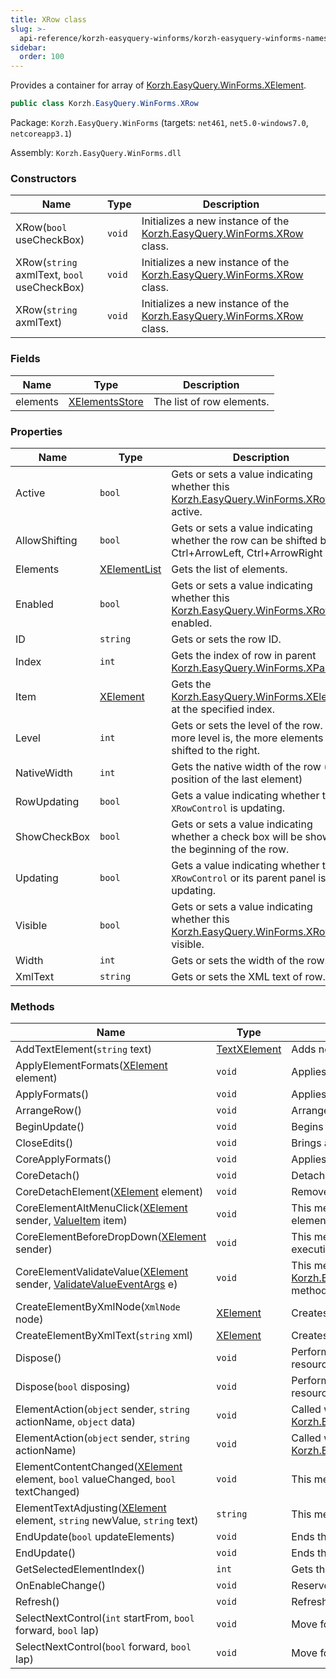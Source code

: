 ```yaml
---
title: XRow class
slug: >-
  api-reference/korzh-easyquery-winforms/korzh-easyquery-winforms-namespace/xrow-class
sidebar:
  order: 100
---
```


Provides a container for array of [Korzh.EasyQuery.WinForms.XElement](/easyquery/docs/api-reference/korzh-easyquery-winforms/korzh-easyquery-winforms-namespace/xelement-class).
```csharp
public class Korzh.EasyQuery.WinForms.XRow

```
Package: `Korzh.EasyQuery.WinForms` (targets: `net461`, `net5.0-windows7.0`, `netcoreapp3.1`)

Assembly: `Korzh.EasyQuery.WinForms.dll`

### Constructors

| Name | Type | Description | 
| --- | --- | --- | 
| XRow(`bool` useCheckBox) | `void` | Initializes a new instance of the [Korzh.EasyQuery.WinForms.XRow](/easyquery/docs/api-reference/korzh-easyquery-winforms/korzh-easyquery-winforms-namespace/xrow-class) class. | 
| XRow(`string` axmlText, `bool` useCheckBox) | `void` | Initializes a new instance of the [Korzh.EasyQuery.WinForms.XRow](/easyquery/docs/api-reference/korzh-easyquery-winforms/korzh-easyquery-winforms-namespace/xrow-class) class. | 
| XRow(`string` axmlText) | `void` | Initializes a new instance of the [Korzh.EasyQuery.WinForms.XRow](/easyquery/docs/api-reference/korzh-easyquery-winforms/korzh-easyquery-winforms-namespace/xrow-class) class. | 


### Fields

| Name | Type | Description | 
| --- | --- | --- | 
| elements | [XElementsStore](/easyquery/docs/api-reference/korzh-easyquery-winforms/korzh-easyquery-winforms-namespace/xelementsstore-class) | The list of row elements. | 


### Properties

| Name | Type | Description | 
| --- | --- | --- | 
| Active | `bool` | Gets or sets a value indicating whether this [Korzh.EasyQuery.WinForms.XRow](/easyquery/docs/api-reference/korzh-easyquery-winforms/korzh-easyquery-winforms-namespace/xrow-class) is active. | 
| AllowShifting | `bool` | Gets or sets a value indicating whether the row can be shifted by Ctrl+ArrowLeft, Ctrl+ArrowRight keys. | 
| Elements | [XElementList](/easyquery/docs/api-reference/korzh-easyquery-winforms/korzh-easyquery-winforms-namespace/xelementlist-class) | Gets the list of elements. | 
| Enabled | `bool` | Gets or sets a value indicating whether this [Korzh.EasyQuery.WinForms.XRow](/easyquery/docs/api-reference/korzh-easyquery-winforms/korzh-easyquery-winforms-namespace/xrow-class) is enabled. | 
| ID | `string` | Gets or sets the row ID. | 
| Index | `int` | Gets the index of row in parent [Korzh.EasyQuery.WinForms.XPanel](/easyquery/docs/api-reference/korzh-easyquery-winforms/korzh-easyquery-winforms-namespace/xpanel-class). | 
| Item | [XElement](/easyquery/docs/api-reference/korzh-easyquery-winforms/korzh-easyquery-winforms-namespace/xelement-class) | Gets the [Korzh.EasyQuery.WinForms.XElement](/easyquery/docs/api-reference/korzh-easyquery-winforms/korzh-easyquery-winforms-namespace/xelement-class) at the specified index. | 
| Level | `int` | Gets or sets the level of the row. The more level is, the more elements are shifted to the right. | 
| NativeWidth | `int` | Gets the native width of the row (right position of the last element) | 
| RowUpdating | `bool` | Gets a value indicating whether this `XRowControl` is updating. | 
| ShowCheckBox | `bool` | Gets or sets a value indicating whether a check box will be shown at the beginning of the row. | 
| Updating | `bool` | Gets a value indicating whether this `XRowControl` or its parent panel is updating. | 
| Visible | `bool` | Gets or sets a value indicating whether this [Korzh.EasyQuery.WinForms.XRow](/easyquery/docs/api-reference/korzh-easyquery-winforms/korzh-easyquery-winforms-namespace/xrow-class) is visible. | 
| Width | `int` | Gets or sets the width of the row. | 
| XmlText | `string` | Gets or sets the XML text of row. | 


### Methods

| Name | Type | Description | 
| --- | --- | --- | 
| AddTextElement(`string` text) | [TextXElement](/easyquery/docs/api-reference/korzh-easyquery-winforms/korzh-easyquery-winforms-namespace/textxelement-class) | Adds new [Korzh.EasyQuery.WinForms.TextXElement](/easyquery/docs/api-reference/korzh-easyquery-winforms/korzh-easyquery-winforms-namespace/textxelement-class) to the row. | 
| ApplyElementFormats([XElement](/easyquery/docs/api-reference/korzh-easyquery-winforms/korzh-easyquery-winforms-namespace/xelement-class) element) | `void` | Applies formats for one element. | 
| ApplyFormats() | `void` | Applies the formats used in parent object. This method is called when row is added into XPanel | 
| ArrangeRow() | `void` | Arranges the row in parent object. | 
| BeginUpdate() | `void` | Begins the update process. | 
| CloseEdits() | `void` | Brings all elements to initial state - hides any specific controls (Edit, Menu etc.) activated by user. | 
| CoreApplyFormats() | `void` | Applies the formats used in parent object. | 
| CoreDetach() | `void` | Detaches this row from the parent panel.  This method can be overridden in the inherited classes | 
| CoreDetachElement([XElement](/easyquery/docs/api-reference/korzh-easyquery-winforms/korzh-easyquery-winforms-namespace/xelement-class) element) | `void` | Removes all references and event handlers for some element  This method is called on element removal | 
| CoreElementAltMenuClick([XElement](/easyquery/docs/api-reference/korzh-easyquery-winforms/korzh-easyquery-winforms-namespace/xelement-class) sender, [ValueItem](/easyquery/docs/api-reference/korzh-easyquery-winforms/korzh-easyquery-winforms-namespace/valueitem-class) item) | `void` | This method is called when [Korzh.EasyQuery.WinForms.XElement.AltClick](/easyquery/docs/api-reference/korzh-easyquery-winforms/korzh-easyquery-winforms-namespace/xelement-class) event is raised in some element of the current row. | 
| CoreElementBeforeDropDown([XElement](/easyquery/docs/api-reference/korzh-easyquery-winforms/korzh-easyquery-winforms-namespace/xelement-class) sender) | `void` | This method is called at the beginning of [Korzh.EasyQuery.WinForms.XElement.DropDown](/easyquery/docs/api-reference/korzh-easyquery-winforms/korzh-easyquery-winforms-namespace/xelement-class) method execution in some element of the current row. | 
| CoreElementValidateValue([XElement](/easyquery/docs/api-reference/korzh-easyquery-winforms/korzh-easyquery-winforms-namespace/xelement-class) sender, [ValidateValueEventArgs](/easyquery/docs/api-reference/korzh-easyquery-winforms/korzh-easyquery-winforms-namespace/validatevalueeventargs-class) e) | `void` | This method is called when [Korzh.EasyQuery.WinForms.XElement.OnValidate(Korzh.EasyQuery.WinForms.ValidateValueEventArgs)](/easyquery/docs/api-reference/korzh-easyquery-winforms/korzh-easyquery-winforms-namespace/xelement-class) method is executed in some element of the current row. | 
| CreateElementByXmlNode(`XmlNode` node) | [XElement](/easyquery/docs/api-reference/korzh-easyquery-winforms/korzh-easyquery-winforms-namespace/xelement-class) | Creates the new [Korzh.EasyQuery.WinForms.XElement](/easyquery/docs/api-reference/korzh-easyquery-winforms/korzh-easyquery-winforms-namespace/xelement-class) by XML node. | 
| CreateElementByXmlText(`string` xml) | [XElement](/easyquery/docs/api-reference/korzh-easyquery-winforms/korzh-easyquery-winforms-namespace/xelement-class) | Creates the new [Korzh.EasyQuery.WinForms.XElement](/easyquery/docs/api-reference/korzh-easyquery-winforms/korzh-easyquery-winforms-namespace/xelement-class) by XML text. | 
| Dispose() | `void` | Performs application-defined tasks associated with freeing, releasing, or resetting unmanaged resources. | 
| Dispose(`bool` disposing) | `void` | Performs application-defined tasks associated with freeing, releasing, or resetting unmanaged resources. | 
| ElementAction(`object` sender, `string` actionName, `object` data) | `void` | Called when element performs the Action.  Just forwards call to [Korzh.EasyQuery.WinForms.XRow.Parent](/easyquery/docs/api-reference/korzh-easyquery-winforms/korzh-easyquery-winforms-namespace/xrow-class). | 
| ElementAction(`object` sender, `string` actionName) | `void` | Called when element performs the Action.  Just forwards call to [Korzh.EasyQuery.WinForms.XRow.Parent](/easyquery/docs/api-reference/korzh-easyquery-winforms/korzh-easyquery-winforms-namespace/xrow-class). | 
| ElementContentChanged([XElement](/easyquery/docs/api-reference/korzh-easyquery-winforms/korzh-easyquery-winforms-namespace/xelement-class) element, `bool` valueChanged, `bool` textChanged) | `void` | This method is called when the content of some element has been changed | 
| ElementTextAdjusting([XElement](/easyquery/docs/api-reference/korzh-easyquery-winforms/korzh-easyquery-winforms-namespace/xelement-class) element, `string` newValue, `string` text) | `string` | This method is called when we need to adjust element's text according to its value | 
| EndUpdate(`bool` updateElements) | `void` | Ends the update process. | 
| EndUpdate() | `void` | Ends the update process. | 
| GetSelectedElementIndex() | `int` | Gets the index of the selected element. | 
| OnEnableChange() | `void` | Reserved. Should raise EnableChange event. | 
| Refresh() | `void` | Refreshes this instance. | 
| SelectNextControl(`int` startFrom, `bool` forward, `bool` lap) | `void` | Move focus to the next element in the row. | 
| SelectNextControl(`bool` forward, `bool` lap) | `void` | Move focus to the next element in the row. |
